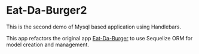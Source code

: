 # Eat-Da-Burger2

This is the second demo of Mysql based application using Handlebars.

This app refactors the original app [Eat-Da-Burger](http://github.com/jbool24/Eat-Da-Burger)
to use Sequelize ORM for model creation and management.
